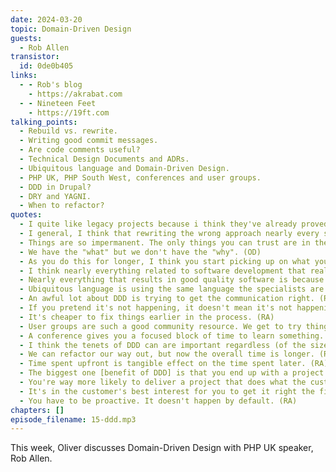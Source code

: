 ```yaml
---
date: 2024-03-20
topic: Domain-Driven Design
guests:
  - Rob Allen
transistor:
  id: 0de0b405
links:
  - - Rob's blog
    - https://akrabat.com
  - - Nineteen Feet
    - https://19ft.com
talking_points:
  - Rebuild vs. rewrite.
  - Writing good commit messages.
  - Are code comments useful?
  - Technical Design Documents and ADRs.
  - Ubiquitous language and Domain-Driven Design.
  - PHP UK, PHP South West, conferences and user groups.
  - DDD in Drupal?
  - DRY and YAGNI.
  - When to refactor?
quotes:
  - I quite like legacy projects because i think they've already proved their worth in the marketplace. (RA)
  - I general, I think that rewriting the wrong approach nearly every single time. (RA)
  - Things are so impermanent. The only things you can trust are in the source code and what's in the revision history of that source code.
  - We have the "what" but we don't have the "why". (OD)
  - As you do this for longer, I think you start picking up on what you wish you'd written in the past. (RA)
  - I think nearly everything related to software development that really matters is invariably about communication. (RA)
  - Nearly everything that results in good quality software is because good communication works. (RA)
  - Ubiquitous language is using the same language the specialists are using. (RA)
  - An awful lot about DDD is trying to get the communication right. (RA)
  - If you pretend it's not happening, it doesn't mean it's not happening - just that you're ignoring the problem. (RA)
  - It's cheaper to fix things earlier in the process. (RA)
  - User groups are such a good community resource. We get to try thing (talks) out. (RA)
  - A conference gives you a focused block of time to learn something. (RA)
  - I think the tenets of DDD can are important regardless (of the size of the project). (RA)
  - We can refactor our way out, but now the overall time is longer. (RA)
  - Time spent upfront is tangible effect on the time spent later. (RA)
  - The biggest one [benefit of DDD] is that you end up with a project that's fit for purpose.
  - You're way more likely to deliver a project that does what the customer needs if you have listened and understood what they said. (RA)
  - It's in the customer's best interest for you to get it right the first time. (OD)
  - You have to be proactive. It doesn't happen by default. (RA)
chapters: []
episode_filename: 15-ddd.mp3
---
```


This week, Oliver discusses Domain-Driven Design with PHP UK speaker, Rob Allen.

